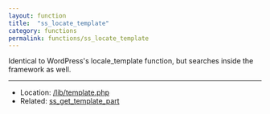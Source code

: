 ```yaml
---
layout: function
title:  "ss_locate_template"
category: functions
permalink: functions/ss_locate_template
---
```


Identical to WordPress's locale_template function, but searches inside the framework as well.

<hr>

* Location: [/lib/template.php](https://github.com/shoestrap/shoestrap-3/blob/development/lib/template.php)
* Related: [ss\_get\_template\_part](/functions/ss_get_template_part)